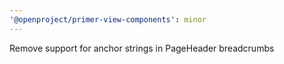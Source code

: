 ```yaml
---
'@openproject/primer-view-components': minor
---
```


Remove support for anchor strings in PageHeader breadcrumbs
